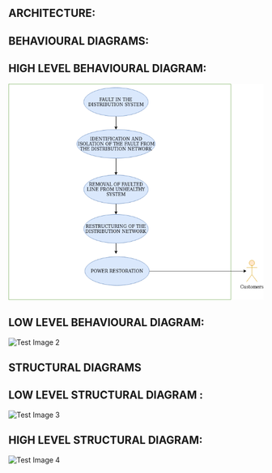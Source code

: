 ## ARCHITECTURE:

## BEHAVIOURAL DIAGRAMS:

## HIGH LEVEL BEHAVIOURAL DIAGRAM:

![Test Image 1](https://github.com/Sweta002/FINAL_YEAR_PROJECT_SLDC/blob/main/Architecture/HIGH%20LEVEL%20FINAL.png)

## LOW LEVEL BEHAVIOURAL DIAGRAM:

![Test Image 2](3DTest.png)

## STRUCTURAL DIAGRAMS

## LOW LEVEL STRUCTURAL DIAGRAM :

![Test Image 3](3DTest.png)

## HIGH LEVEL STRUCTURAL DIAGRAM:

![Test Image 4](3DTest.png)


